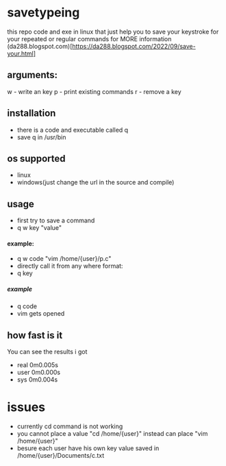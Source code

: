 # savetypeing
this repo code  and exe in linux that just help you to save your keystroke for your repeated or regular commands
for MORE information 
(da288.blogspot.com)[https://da288.blogspot.com/2022/09/save-your.html]
## arguments:
w - write an key
p - print existing commands
r - remove a key
## installation
* there is a code and executable called q 
* save q in /usr/bin
## os supported
* linux
* windows(just change the url in the source and compile)
## usage 
* first try to save a command 
* q w key "value"

#### example:
* q w code "vim /home/{user}/p.c"
* directly call it from any where 
format:
* q key
##### example 
* q code
* vim gets opened 
## how fast is it 
You can see the results i got
* real	0m0.005s
* user	0m0.000s
* sys	0m0.004s

# issues
* currently cd command is not working
* you cannot place a value "cd /home/{user}" instead can place "vim /home/{user}"
* besure each user have his own key value saved in /home/{user}/Documents/c.txt
